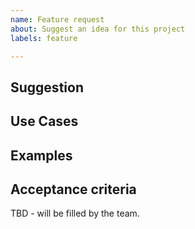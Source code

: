 ```yaml
---
name: Feature request
about: Suggest an idea for this project
labels: feature

---
```


<!-- 🚨 STOP 🚨 STOP 🚨 STOP 🚨

LoopBack version 3 is in LTS mode, we are not accepting new features.

We are actively developing version 4, you can find the new GitHub
repository here: https://github.com/strongloop/loopback-next

-->

## Suggestion

<!-- A summary of what you'd like to see added or changed -->

## Use Cases

<!--
What do you want to use this for?
What shortcomings exist with current approaches?
-->

## Examples

<!-- Show how this would be used and what the behavior would be -->

## Acceptance criteria

TBD - will be filled by the team.
